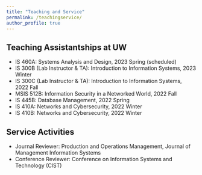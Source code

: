 ```yaml
---
title: "Teaching and Service"
permalink: /teachingservice/
author_profile: true
---
```


## Teaching Assistantships at UW
- IS 460A: Systems Analysis and Design, 2023 Spring (scheduled)
- IS 300B (Lab Instructor & TA): Introduction to Information Systems, 2023 Winter
- IS 300C (Lab Instructor & TA): Introduction to Information Systems, 2022 Fall
- MSIS 512B: Information Security in a Networked World, 2022 Fall
- IS 445B: Database Management, 2022 Spring
- IS 410A: Networks and Cybersecurity, 2022 Winter
- IS 410B: Networks and Cybersecurity, 2022 Winter

## Service Activities
- Journal Reviewer: Production and Operations Management, Journal of Management Information Systems
- Conference Reviewer: Conference on Information Systems and Technology (CIST)
